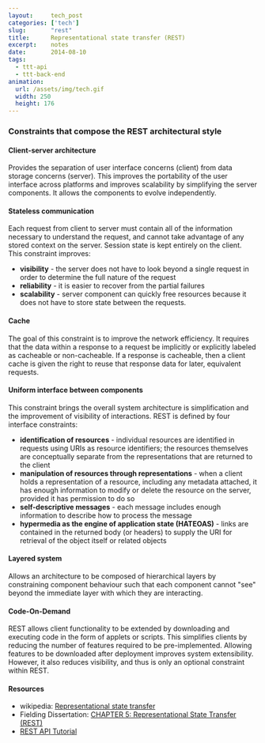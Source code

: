 ```yaml
---
layout:     tech_post
categories: ['tech']
slug:       "rest"
title:      Representational state transfer (REST)
excerpt:    notes
date:       2014-08-10
tags:
  - ttt-api
  - ttt-back-end
animation:
  url: /assets/img/tech.gif
  width: 250
  height: 176  
---
```


### Constraints that compose the REST architectural style

#### Client-server architecture

Provides the separation of user interface concerns (client) from data storage concerns (server). This improves the portability of the user interface across platforms and improves scalability by simplifying the server components. It allows the components to evolve independently.

#### Stateless communication

Each request from client to server must contain all of the information necessary to understand the request, and cannot take advantage of any stored context on the server. Session state is kept entirely on the client. This constraint improves:

- **visibility** - the server does not have to look beyond a single request in order to determine the full nature of the request
- **reliability** - it is easier to recover from the partial failures
- **scalability** - server component can quickly free resources because it does not have to store state between the requests.

#### Cache

The goal of this constraint is to improve the network efficiency. It requires that the data within a response to a request be implicitly or explicitly labeled as cacheable or non-cacheable. If a response is cacheable, then a client cache is given the right to reuse that response data for later, equivalent requests.

#### Uniform interface between components

This constraint brings the overall system architecture is simplification and the improvement of visibility of interactions. REST is defined by four interface constraints:

- **identification of resources** - individual resources are identified in requests using URIs as resource identifiers; the resources themselves are conceptually separate from the representations that are returned to the client
- **manipulation of resources through representations** - when a client holds a representation of a resource, including any metadata attached, it has enough information to modify or delete the resource on the server, provided it has permission to do so
- **self-descriptive messages** - each message includes enough information to describe how to process the message
- **hypermedia as the engine of application state (HATEOAS)** - links are contained in the returned body (or headers) to supply the URI for retrieval of the object itself or related objects

#### Layered system

Allows an architecture to be composed of hierarchical layers by constraining component behaviour such that each component cannot "see" beyond the immediate layer with which they are interacting.

#### Code-On-Demand

REST allows client functionality to be extended by downloading and executing code in the form of applets or scripts. This simplifies clients by reducing the number of features required to be pre-implemented. Allowing features to be downloaded after deployment improves system extensibility. However, it also reduces visibility, and thus is only an optional constraint within REST.

#### Resources

- wikipedia: <a href="http://en.wikipedia.org/wiki/Representational_state_transfer">Representational state transfer</a>
- Fielding Dissertation: <a href="http://www.ics.uci.edu/~fielding/pubs/dissertation/rest_arch_style.htm">CHAPTER 5: Representational State Transfer (REST)</a>
- <a href="http://www.restapitutorial.com">REST API Tutorial</a>